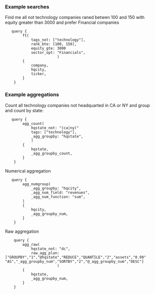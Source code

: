 ### Example searches

Find me all not technology companies raned betwen 100 and 150 with equity greater than 3000 and prefer Financial companies

```
   query {
        ft(
            tags_not: ["technology"],
            rank_bte: [100, 150],
            equity_gte: 3000
            sector_opt: "Financials",
                        )
        {
            company,
            hqcity,
            ticker,
        }
    }
```


### Example aggregations

Count all technology companies not headquarted in CA or NY and group and count by state:

```
   query {
        agg_count(
            hqstate_not: "(ca|ny)"
            tags: ["technology"],
            _agg_groupby: "hqstate",
            )
        {
            hqstate,
            _agg_groupby_count,
        }
    }
```

Numerical aggregation

```
   query {
        agg_numgroup(
            _agg_groupby: "hqcity",
            _agg_num_field: "revenues",
            _agg_num_function: "sum",
        )
        {
            hqcity,
            _agg_groupby_num,
        }
    }
```

Raw aggregation

```   
    query {
        agg_raw(
            hqstate_not: "dc",
            raw_agg_plan: ["GROUPBY","1","@hqstate","REDUCE","QUANTILE","2","assets","0.99" "AS","_agg_groupby_num","SORTBY","2","@_agg_groupby_num","DESC"]
                        )
        {
            hqstate,
            _agg_groupby_num,
        }
    }
```
